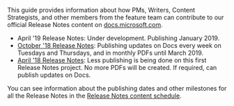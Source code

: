 This guide provides information about how PMs, Writers, Content Strategists, and other members from the feature team can contribute to our official Release Notes content on [docs.microsoft.com](https://review.docs.microsoft.com/en-us/business-applications-release-notes/index?branch=master). 

- April '19 Release Notes: Under development. Publishing January 2019. 
- [October '18 Release Notes](https://docs.microsoft.com/en-us/business-applications-release-notes/October18/index): Publishing updates on Docs every week on Tuesdays and Thursdays, and in monthly PDFs until March 2019.
- [April '18 Release Notes](https://docs.microsoft.com/en-us/business-applications-release-notes/April18/index): Less publishing is being done on this first Release Notes project. No more PDFs will be created. If required, can publish updates on Docs. 

You can see information about the publishing dates and other milestones for all the Release Notes in the [Release Notes content schedule](https://na01.safelinks.protection.outlook.com/?url=https:%2F%2Fteams.microsoft.com%2F_%23%2Fxlsx%2Fviewer%2Fteams%2Fhttps:~2F~2Fmicrosoft.sharepoint.com~2Fteams~2FProjectBahnhof~2FShared%2520Documents~2FGeneral~2FFall%252018%2520Planning~2FReleaseNotes_Content_Schedule.xlsx%3FthreadId%3D19:82412c604ef24473ac0a663c5e945d5f%2540thread.skype%26baseUrl%3Dhttps:~2F~2Fmicrosoft.sharepoint.com~2Fteams~2FProjectBahnhof%26fileId%3DAE62AD14-9AB2-4960-9381-E6E5C7D5A056%26ctx%3Dfiles%26viewerAction%3Dview&data=02%7C01%7Crenwe%40microsoft.com%7Cd8646375219c4fd2191708d633b5ab47%7C72f988bf86f141af91ab2d7cd011db47%7C1%7C0%7C636753252689410027&sdata=hUG9z2BlvRNmMatC9WGX%2FSoVqm14gP0fa1uLy%2BTngis%3D&reserved=0).
